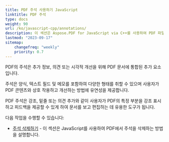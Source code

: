 ```yaml
---
title: PDF 주석 사용하기 JavaScript
linktitle: PDF 주석
type: docs
weight: 90
url: /ko/javascript-cpp/annotations/
description: 이 섹션은 Aspose.PDF for JavaScript via C++를 사용하여 PDF 파일에 모든 종류의 주석을 사용하는 방법을 보여줍니다.
lastmod: "2023-09-17"
sitemap:
    changefreq: "weekly"
    priority: 0.7
---
```


PDF의 주석은 추가 정보, 의견 또는 시각적 개선을 위해 PDF 문서에 통합된 추가 요소입니다.

주석은 양식, 텍스트 필드 및 메모를 포함하여 다양한 형태를 취할 수 있으며 사용자가 PDF 콘텐츠와 상호 작용하고 개선하는 방법에 유연성을 제공합니다.

PDF 주석은 강조, 밑줄 또는 의견 추가와 같이 사용자가 PDF의 특정 부분을 강조 표시하고 피드백을 제공할 수 있게 하여 문서를 보고 편집하는 데 유용한 도구가 됩니다.

다음 작업을 수행할 수 있습니다:

- [주석 삭제하기](/pdf/ko/javascript-cpp/delete-annotation/) - 이 섹션은 JavaScript를 사용하여 PDF에서 주석을 삭제하는 방법을 설명합니다.